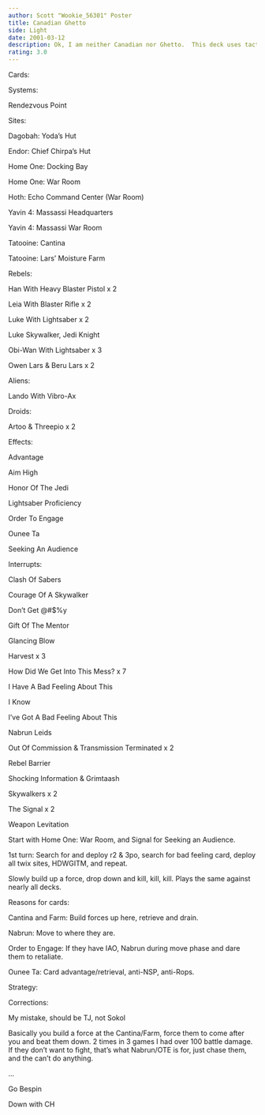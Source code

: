 ```yaml
---
author: Scott "Wookie_56301" Poster
title: Canadian Ghetto
side: Light
date: 2001-03-12
description: Ok, I am neither Canadian nor Ghetto.  This deck uses tactics used by Lapointe and Sokol in the 1st DPC to open a can on the Dark Side.
rating: 3.0
---
```

Cards: 

Systems:
Rendezvous Point

Sites:
Dagobah: Yoda&#8217;s Hut
Endor: Chief Chirpa&#8217;s Hut
Home One: Docking Bay
Home One: War Room
Hoth: Echo Command Center (War Room)
Yavin 4: Massassi Headquarters
Yavin 4: Massassi War Room
Tatooine: Cantina
Tatooine: Lars&#8217; Moisture Farm

Rebels:
Han With Heavy Blaster Pistol x 2
Leia With Blaster Rifle x 2
Luke With Lightsaber x 2
Luke Skywalker, Jedi Knight
Obi-Wan With Lightsaber x 3
Owen Lars & Beru Lars x 2

Aliens:
Lando With Vibro-Ax

Droids:
Artoo & Threepio x 2

Effects:
Advantage
Aim High
Honor Of The Jedi
Lightsaber Proficiency
Order To Engage
Ounee Ta
Seeking An Audience

Interrupts:
Clash Of Sabers
Courage Of A Skywalker
Don&#8217;t Get @#$%y
Gift Of The Mentor
Glancing Blow
Harvest x 3
How Did We Get Into This Mess? x 7
I Have A Bad Feeling About This
I Know
I&#8217;ve Got A Bad Feeling About This
Nabrun Leids
Out Of Commission & Transmission Terminated x 2
Rebel Barrier 
Shocking Information & Grimtaash
Skywalkers x 2
The Signal x 2
Weapon Levitation

Start with Home One: War Room, and Signal for Seeking an Audience.

1st turn: Search for and deploy r2 & 3po, search for bad feeling card, deploy all twix sites, HDWGITM, and repeat.

Slowly build up a force, drop down and kill, kill, kill.  Plays the same against nearly all decks.

Reasons for cards:

Cantina and Farm: Build forces up here, retrieve and drain. 

Nabrun: Move to where they are.

Order to Engage: If they have IAO, Nabrun during move phase and dare them to retaliate.

Ounee Ta: Card advantage/retrieval, anti-NSP, anti-Rops.




Strategy: 

Corrections:
  My mistake, should be TJ, not Sokol

Basically you build a force at the Cantina/Farm, force them to come after you and beat them down. 2 times in 3 games I had over 100 battle damage.  If they don’t want to fight, that’s what Nabrun/OTE is for, just chase them, and the can’t do anything.


...
Go Bespin
Down with CH  